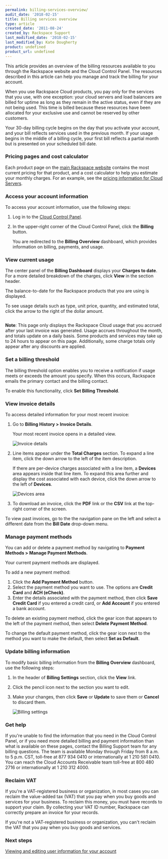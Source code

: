```yaml
---
permalink: billing-services-overview/
audit_date: '2018-02-15'
title: Billing services overview
type: article
created_date: '2011-08-24'
created_by: Rackspace Support
last_modified_date: '2018-02-15'
last_modified_by: Kate Dougherty
product: undefined
product_url: undefined
---
```


This article provides an overview of the billing resources available to you through the Rackspace website and the Cloud Control Panel. The resources described in this article can help you manage and track the billing for your account.

When you use Rackspace Cloud products, you pay only for the services that you use, with one exception: your cloud servers and load balancers are billed for uptime as long as they remain in the active status, even if they are not being used. This time is billed because these resources have been allocated for your exclusive use and cannot be reserved by other customers.

Your 30-day billing cycle begins on the day that you activate your account, and your bill reflects services used in the previous month. If your usage begins in the middle of a billing cycle, your first bill reflects a partial month but is presented on your scheduled bill date.

### Pricing pages and cost calculator

Each product page on the [main Rackspace website](https://www.rackspace.com/) contains the most current pricing for that product, and a cost calculator to help you estimate your monthly charges. For an example, see the [pricing information for Cloud Servers](https://www.rackspace.com/cloud/servers/pricing).

### Access your account information

To access your account information, use the following steps:

1. Log in to the [Cloud Control Panel](https://mycloud.rackspace.com/).

2. In the upper-right corner of the Cloud Control Panel, click the **Billing**
   button.

   You are redirected to the **Billing Overview** dashboard, which provides information on billing, payments, and usage.

### View current usage

The center panel of the **Billing Dashboard** displays your **Charges to date**. For a more detailed breakdown of the charges, click **View** in the section header.

The balance-to-date for the Rackspace products that you are using is displayed.

To see usage details such as type, unit price, quantity, and estimated total, click the arrow to the right of the dollar amount.

<img src="{% asset_path general/billing-services-overview/chargestodate.png %}" alt="" />

**Note**: This page only displays the Rackspace Cloud usage that you accrued after your last invoice was generated. Usage accrues throughout the month, and
totals update on a daily basis. Some products and services may take up to 24 hours to appear on this page. Additionally, some charge totals only appear after any discounts are applied.

### Set a billing threshold

The billing threshold option enables you to receive a notification if usage
meets or exceeds the amount you specify. When this occurs, Rackspace emails
the primary contact and the billing contact.

To enable this functionality, click **Set Billing Threshold**.

### View invoice details

To access detailed information for your most recent invoice:

1. Go to **Billing History > Invoice Details**.

   Your most recent invoice opens in a detailed view.  

   <img src="{% asset_path general/billing-services-overview/invoice-detailed.png %}" alt="Invoice details" />

2. Line items appear under the **Total Charges** section. To expand a line
   item, click the down arrow to the left of the item description.

   If there are per-device charges associated with a line item, a **Devices**
   area appears inside that line item. To expand this area further and display
   the cost associated with each device, click the down arrow to the left of
   **Devices**.

   <img src="{% asset_path general/billing-services-overview/invoice-devices.png %}" alt="Devices area" />

3. To download an invoice, click the **PDF** link or the **CSV** link at the
   top-right corner of the screen.

To view past invoices, go to the the navigation pane on the left and select a different date from the **Bill Date** drop-down menu.

### Manage payment methods

You can add or delete a payment method by navigating to **Payment Methods >
Manage Payment Methods**.

Your current payment methods are displayed.

To add a new payment method:

1. Click the **Add Payment Method** button.
2. Select the payment method you want to use. The options are **Credit Card**
   and **ACH (eCheck)**.
3. Enter the details associated with the payment method, then click **Save
   Credit Card** if you entered a credit card, or **Add Account** if you entered a bank account.

To delete an existing payment method, click the gear icon that appears to the
left of the payment method, then select **Delete Payment Method**.

To change the default payment method, click the gear icon next to the method
you want to make the default, then select **Set as Default**.

### Update billing information

To modify basic billing information from the **Billing Overview** dashboard,
use the following steps:

1. In the header of **Billing Settings** section, click the **View** link.
2. Click the pencil icon next to the section you want to edit.
3. Make your changes, then click **Save** or **Update** to save them or
   **Cancel** to discard them.

   <img src="{% asset_path general/billing-services-overview/billing-settings.png %}" alt="Billing settings" />

### Get help

If you're unable to find the information that you need in the Cloud Control
Panel, or if you need more detailed billing and payment information than what
is available on these pages, contact the Billing Support team for any billing
questions. The team is available Monday through Friday from 8 a.m. to 5 p.m.
CST, toll-free at 877 934 0410 or internationally at 1 210 581 0410. You can
reach the Cloud Accounts Receivable team toll-free at 800 480 2716 or
internationally at 1 210 312 4000.

### Reclaim VAT

If you're a VAT-registered business or organization, in most cases you can reclaim the value-added tax (VAT) that you pay when you buy goods and services for your business. To reclaim this money, you must have records to support your claim. By collecting your VAT ID number, Rackspace can correctly prepare an invoice for your records.

If you're not a VAT-registered business or organization, you can't reclaim the VAT that you pay when you buy goods and services.

### Next steps
[Viewing and editing user information for your account ](/how-to/viewing-and-editing-user-information-for-your-account)
